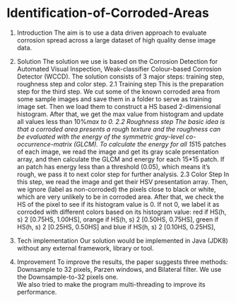 # Identification-of-Corroded-Areas

1.	Introduction
The aim is to use a data driven approach to evaluate corrosion spread across a large dataset of high quality dense image data.

2.	Solution
The solution we use is based on the Corrosion Detection for Automated Visual Inspection, Weak-classifier Colour-based Corrosion Detector (WCCD).  The solution consists of 3 major steps: training step, roughness step and color step.
2.1 Training step
This is the preparation step for the third step. We cut some of the known corroded area from some sample images and save them in a folder to serve as training image set. Then we load them to construct a HS based 2-dimensional histogram.  After that, we get the max value from histogram and update all values less than 10%*max to 0. 
2.2 Roughness step
The basic idea is that a corroded area presents a rough texture and the roughness can be evaluated with the energy of the symmetric gray-level co-occurrence-matrix (GLCM). 
To calculate the energy for all 15*15 patches of each image, we read the image and get its gray scale presentation array, and then calculate the GLCM and energy for each 15*15 patch. If an patch has energy less than a threshold (0.05), which means it’s rough, we pass it to next color step for further analysis. 
2.3 Color Step
In this step, we read the image and get their HSV presentation array. 
Then, we ignore (label as non-corroded) the pixels close to black or white, which are very unlikely to be in corroded area.
After that, we check the HS of the pixel to see if its histogram value is 0. If not 0, we label it as corroded with different colors based on its histogram value:
red if HS(h, s) 2 [0.75HS, 1.00HS],
orange if HS(h, s) 2 [0.50HS, 0.75HS],
green if HS(h, s) 2 [0.25HS, 0.50HS] and
blue if HS(h, s) 2 [0.10HS, 0.25HS],

3.	Tech implementation
Our solution would be implemented in Java (JDK8) without any external framework, library or tool. 
4.	Improvement 
To improve the results, the paper suggests three methods: Downsample to 32 pixels, Parzen windows, and Bilateral filter. We use the Downsample-to-32 pixels one.  
We also tried to make the program multi-threading to improve its performance. 
